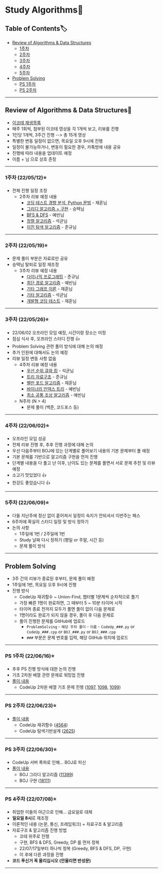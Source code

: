 # Study Algorithms:open_book:
## Table of Contents:label:
* [Review of Algorithms & Data Structures](#review-of-algorithms--data-structuresstar2)   
  * [1주차](#1주차-220512star)  
  * [2주차](#2주차-220519star)  
  * [3주차](#3주차-220526star)
  * [4주차](#4주차-220602star)
  * [5주차](#5주차-220609star)
* [Problem Solving](#problem-solving)
  * [PS 1주차](#ps-1주차-220616star)
  * [PS 2주차](#ps-2주차-220623star)  

---
## Review of Algorithms & Data Structures:star2:
- [이코테 재생목록](https://www.youtube.com/watch?v=m-9pAwq1o3w&list=PLRx0vPvlEmdAghTr5mXQxGpHjWqSz0dgC)
- 매주 1회씩, 첨부된 이코테 영상을 각 1개씩 보고, 리뷰를 진행
- 1인당 1개씩, 3주간 진행 --> 총 15개 영상
- 특별한 변동 일정이 없으면, 목요일 오후 9시에 진행
- 일정이 불가능하거나, 변동이 필요한 경우, 카톡방에 내용 공유
- 진행에 따라 내용을 업데이트 예정
- 이름 + 님 으로 상호 존칭  
---
### 1주차 (22/05/12):star:
- 전체 진행 일정 조정
    - 2주차 리뷰 예정 내용
        - [코딩 테스트 경향 분석, Python 문법](https://jacksonk9.github.io/algorithm/what_is_coding_interview_and_python_syntax/) -  재훈님
        - [그리디 알고리즘 + 구현](./2주차/%EA%B7%B8%EB%A6%AC%EB%94%94%20%EB%B0%8F%20%EA%B5%AC%ED%98%84.pdf) -  승택님 
        - [BFS & DFS](https://rndpqls999.tistory.com/140) -  예빈님
        - [정렬 알고리즘](./2주차/%EC%A0%95%EB%A0%AC%20%EC%95%8C%EA%B3%A0%EB%A6%AC%EC%A6%98.pdf) -  석균님
        - [이진 탐색 알고리즘](./2주차/%EC%9D%B4%EC%A7%84%20%ED%83%90%EC%83%89%20%EC%95%8C%EA%B3%A0%EB%A6%AC%EC%A6%98.pdf) -  준규님
---
### 2주차 (22/05/19):star:
- 문제 풀이 부분은 자료로만 공유
- 승택님 탈퇴로 일정 재조정
    - 3주차 리뷰 예정 내용
        - [다이나믹 프로그래밍](./3주차/%EB%8B%A4%EC%9D%B4%EB%82%98%EB%AF%B9%20%ED%94%84%EB%A1%9C%EA%B7%B8%EB%9E%98%EB%B0%8D.pdf) - 준규님
        - [최단 경로 알고리즘](https://rndpqls999.tistory.com/142) -  예빈님
        - [기타 그래프 이론](https://jacksonk9.github.io/algorithm/graph_theory/) -  재훈님
        - [기타 알고리즘](./3주차/%EA%B8%B0%ED%83%80%20%EC%95%8C%EA%B3%A0%EB%A6%AC%EC%A6%98.pdf) -  석균님
        - [개발형 코딩 테스트](https://jacksonk9.github.io/algorithm/developing_coding_test/) -  재훈님
---
### 3주차 (22/05/26):star:
* 22/06/02 오프라인 모임 예정, 시간이랑 장소는 미정
* 점심 식사 후, 오프라인 스터디 진행 :+1:
* Problem Solving 관련 풀이 방식에 대해 논의 예정
* 추가 인원에 대해서도 논의 예정
* 리뷰 일정 변동 사항 없음
    * 4주차 리뷰 예정 내용
        * [우선 순위 큐와 힙](./4주차/%EC%9A%B0%EC%84%A0%EC%88%9C%EC%9C%84%20%ED%81%90.pdf) - 석균님
        * [트리 자료구조](https://snowbeans.tistory.com/2) - 준규님
        * [벨만 포드 알고리즘](https://jacksonk9.github.io/algorithm/bellman-ford-algorithm/) - 재훈님
        * [바이너리 인덱스 트리](https://rndpqls999.tistory.com/148) - 예빈님
        * [최소 공통 조상 알고리즘](https://rndpqls999.tistory.com/149) - 예빈님
    * N주차 (N > 4)
        * 문제 풀이 (백준, 코드포스 등)
---
### 4주차 (22/06/02):star:
* 오프라인 모임 성공
* 전체 리뷰 진행 후, 추후 진행 과정에 대해 논의
* 우선 다음주부터 BOJ에 있는 단계별로 풀어보기 내용의 기본 문제부터 풀 예정
* 기본 문제를 기반으로 알고리즘 구현을 먼저 진행
* 단계별 내용을 다 풀고 난 이후, 난이도 있는 문제를 풀면서 서로 문제 추천 및 리뷰 예정
* 소고기 맛있었다 :+1:
* 한강도 좋았습니다 :+1:
---
### 5주차 (22/06/09):star:
* 다들 지난주에 정신 없이 흩어져서 일정이 숙지가 안되셔서 이번주는 패스
* 6주차에 확실히 스터디 일정 및 방식 정하기
* 논의 사항
    * 1주일에 1번 / 2주일에 1번
    * Study 날짜 다시 정하기 (평일 or 주말, 시간 등)
    * 문제 풀이 방식
---
## Problem Solving
- 3주 간의 리뷰가 종료된 후부터, 문제 풀이 예정
- 1주일에 1번, 목요일 오후 9시에 진행
- 진행 방식
  - CodeUp 재귀함수 ~ Union-Find, 챕터별 1문제씩 순차적으로 풀기
  - 가장 빠른 1명이 완료하면, 그 때부터 5 ~ 10분 타이머 시작
  - 타이머 종료 전까지 모두가 풀면 풀이 없이 다음 문제로
  - 1명이라도 완료가 되지 않을 경우, 풀이 후 다음 문제로
  - 풀이 진행한 문제를 GitHub에 업로드
    - `ProblemSolving` - `해당 주차 폴더` - `이름` - `CodeUp_###.py` or `CodeUp_###.cpp` or `BOJ_###.py` or `BOJ_###.cpp`
    - `###` 부분은 문제 번호를 입력, 해당 GitHub 위치에 업로드
---
### PS 1주차 (22/06/16):star:
- 추후 PS 진행 방식에 대한 논의 진행
- 기초 2차원 배열 관련 문제로 워밍업 진행
- [풀이 내용](./ProblemSolving/1%EC%A3%BC%EC%B0%A8/)
  - CodeUp 2차원 배열 기초 문제 진행 ([1097](https://codeup.kr/problem.php?id=1097), [1098](https://codeup.kr/problem.php?id=1098), [1099](https://codeup.kr/problem.php?id=1099))
---
### PS 2주차 (22/06/23):star:
- [풀이 내용](./ProblemSolving/2%EC%A3%BC%EC%B0%A8/)
  - CodeUp 재귀함수 ([4564](https://codeup.kr/problem.php?id=4564&rid=0))
  - CodeUp 탐색기반설계 ([2625](https://codeup.kr/problem.php?id=2625))
---
### PS 3주차 (22/06/30):star:
- CodeUp 서버 폭파로 인해... BOJ로 피신
- [풀이 내용](./ProblemSolving/3%EC%A3%BC%EC%B0%A8/)
  - BOJ 그리디 알고리즘 ([11399](https://www.acmicpc.net/problem/11399))
  - BOJ 구현 ([18111](https://www.acmicpc.net/problem/18111))
---
### PS 4주차 (22/07/08):star:
- 취업한 이들의 야근으로 인해... 금요일로 대체
- **일요일 8시**로 재조정
- 이론적인 내용 (논문, 통신, 프레임워크) + 자료구조 & 알고리즘
- 자료구조 & 알고리즘 진행 방법
  -  코테 위주로 진행
  -  구현, BFS & DFS, Greedy, DP 를 먼저 정복
  -  22/07/17일부터 하나씩 정복 (Greedy, BFS & DFS, DP, 구현)
  -  이 후에 다른 과정을 진행
- **코드 푸신거 꼭 올리십시오 (안올리면 반성문)**
---